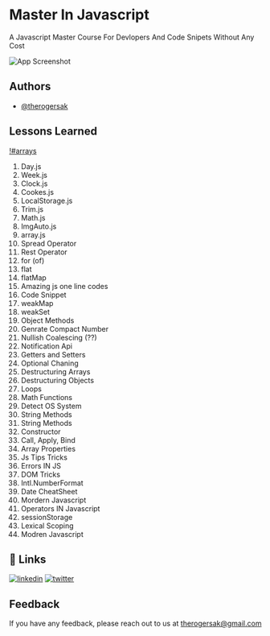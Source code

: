 # Master In Javascript

A Javascript Master Course For Devlopers And Code Snipets Without Any Cost

![App Screenshot](https://github.com/therogersak/full-stack-javascript/blob/main/thumnail.png?raw=true)

## Authors

- [@therogersak](https://www.github.com/therogersak)

## Lessons Learned
[!#arrays](Arrays)
01. Day.js
02. Week.js
03. Clock.js
04. Cookes.js
05. LocalStorage.js
06. Trim.js
07. Math.js
08. ImgAuto.js
09. array.js
10. Spread Operator
11. Rest Operator
12. for (of)
13. flat
14. flatMap
15. Amazing js one line codes
16. Code Snippet
17. weakMap
18. weakSet
19. Object Methods
20. Genrate Compact Number
21. Nullish Coalescing (??)
22. Notification Api
23. Getters and Setters
24. Optional Chaning
25. Destructuring Arrays
26. Destructuring Objects
27. Loops
28. Math Functions
29. Detect OS System
30. String Methods
31. String Methods
32. Constructor
33. Call, Apply, Bind
34. Array Properties
35. Js Tips Tricks
36. Errors IN JS
37. DOM Tricks
38. Intl.NumberFormat
39. Date CheatSheet
40. Mordern Javascript
41. Operators IN Javascript
42. sessionStorage
43. Lexical Scoping
44. Modren Javascript

## 🔗 Links

[![linkedin](https://img.shields.io/badge/linkedin-0A66C2?style=for-the-badge&logo=linkedin&logoColor=white)](https://www.linkedin.com/therogersak)
[![twitter](https://img.shields.io/badge/twitter-1DA1F2?style=for-the-badge&logo=twitter&logoColor=white)](https://twitter.com/therogersak)

## Feedback

If you have any feedback, please reach out to us at therogersak@gmail.com
